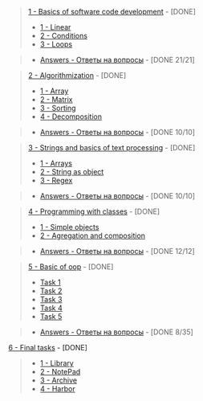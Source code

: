 > [1 - Basics of software code development](https://github.com/9bagel/epam_training/tree/master/src/com/epam/basics_of_software_code_development) - [DONE]
>- [1 - Linear](https://github.com/9bagel/epam_training/tree/master/src/com/epam/basics_of_software_code_development/linear)
>- [2 - Conditions](https://github.com/9bagel/epam_training/tree/master/src/com/epam/basics_of_software_code_development/condition)
>- [3 - Loops](https://github.com/9bagel/epam_training/tree/master/src/com/epam/basics_of_software_code_development/loop)

>- [Answers - Ответы на вопросы](https://github.com/9bagel/epam_training/tree/master/src/com/epam/basics_of_software_code_development/Answers.pdf) - [DONE 21/21]


> [2 - Algorithmization](https://github.com/9bagel/epam_training/tree/master/src/com/epam/algorithmization) - [DONE]
>- [1 - Array](https://github.com/9bagel/epam_training/tree/master/src/com/epam/algorithmization/array)
>- [2 - Matrix](https://github.com/9bagel/epam_training/tree/master/src/com/epam/algorithmization/matrix)
>- [3 - Sorting](https://github.com/9bagel/epam_training/tree/master/src/com/epam/algorithmization/sort)
>- [4 - Decomposition](https://github.com/9bagel/epam_training/tree/master/src/com/epam/algorithmization/decomposition)

>- [Answers - Ответы на вопросы](https://github.com/9bagel/epam_training/tree/master/src/com/epam/algorithmization/Answers.pdf) - [DONE 10/10]

> [3 - Strings and basics of text processing](https://github.com/9bagel/epam_training/tree/master/src/com/epam/strings_and_basics_of_text_processing) - [DONE]
>- [1 - Arrays](https://github.com/9bagel/epam_training/tree/master/src/com/epam/strings_and_basics_of_text_processing/arrays)
>- [2 - String as object](https://github.com/9bagel/epam_training/tree/master/src/com/epam/strings_and_basics_of_text_processing/string_as_object)
>- [3 - Regex](https://github.com/9bagel/epam_training/tree/master/src/com/epam/strings_and_basics_of_text_processing/regex)

>- [Answers - Ответы на вопросы](https://github.com/9bagel/epam_training/tree/master/src/com/epam/strings_and_basics_of_text_processing/Answers.pdf) - [DONE 10/10]

> [4 - Programming with classes](https://github.com/9bagel/epam_training/tree/master/src/com/epam/programming_with_classes) - [DONE] 
>- [1 - Simple objects](https://github.com/9bagel/epam_training/tree/master/src/com/epam/programming_with_classes/simple_objects)
>- [2 - Agregation and composition](https://github.com/9bagel/epam_training/tree/master/src/com/epam/programming_with_classes/agregation_and_composition)

>- [Answers - Ответы на вопросы](https://github.com/9bagel/epam_training/blob/master/src/com/epam/programming_with_classes/Answers.pdf) - [DONE 12/12]

> [5 - Basic of oop](https://github.com/9bagel/epam_training/tree/master/src/com/epam/programming_with_classes) - [DONE] 
>- [Task 1](https://github.com/9bagel/epam_training/tree/master/src/com/epam/basic_of_oop/text_file)
>- [Task 2](https://github.com/9bagel/epam_training/tree/master/src/com/epam/basic_of_oop/payment)
>- [Task 3](https://github.com/9bagel/epam_training/tree/master/src/com/epam/basic_of_oop/calendar)
>- [Task 4](https://github.com/9bagel/epam_training/tree/master/src/com/epam/basic_of_oop/dragon_cave)
>- [Task 5](https://github.com/9bagel/epam_training/tree/master/src/com/epam/basic_of_oop/present)

>- [Answers - Ответы на вопросы](https://github.com/9bagel/epam_training/blob/master/src/com/epam/basic_of_oop/Answers.pdf) - [DONE 8/35]

 [6 - Final tasks](https://github.com/9bagel/epam_training/tree/master/src/com/epam/tasks_6) - [DONE] 
>- [1 - Library](https://github.com/9bagel/epam_training/tree/master/src/com/epam/tasks_6/library)
>- [2 - NotePad](https://github.com/9bagel/epam_training/tree/master/src/com/epam/tasks_6/notepad)
>- [3 - Archive](https://github.com/9bagel/epam_training/tree/master/src/com/epam/tasks_6/archive)
>- [4 - Harbor](https://github.com/9bagel/epam_training/tree/master/src/com/epam/tasks_6/harbor)